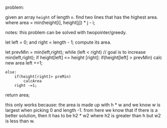 problem:

given an array `height` of length `n`. find two lines that has the highest area.
where area = min(height[i], height[j]) * j - i;

notes:
this problem can be solved with twopointer/greedy.

let left = 0; and right = length - 1;
compute its area.

let prevMin = min(left,right);
while (left < right)
    // goal is to increase min(left,right);
    if height[left] <= height [right]:
        if(height[left] > prevMin)
            calc new area
        left +=1;

    else:
        if(height[right]> preMin)
            calcArea
        right -=1;
return area;

this only works because:
    the area is made up with h * w and we know w is largest when picking 0 and length -1.
    from here we know that if there is a better solution, then it has to be h2 * w2 where h2 is greater than h but w2 is less than w.

